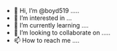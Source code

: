 - 👋 Hi, I’m @boyd519 .....
- 👀 I’m interested in ...
- 🌱 I’m currently learning ....
- 💞️ I’m looking to collaborate on .....
- 📫 How to reach me ....

<!---
boyd519/boyd519 is a ✨ special ✨ repository because its `README.md` (this file) appears on your GitHub profile.
You can click the Preview link to take a look at your changes.
--->
